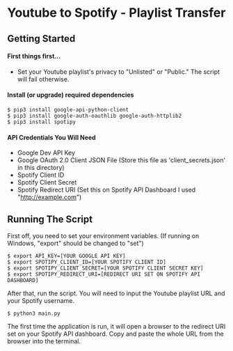 # Youtube to Spotify - Playlist Transfer


## Getting Started

#### First things first...
- Set your Youtube playlist's privacy to "Unlisted" or "Public." The script will fail otherwise.

#### Install (or upgrade) required dependencies
    $ pip3 install google-api-python-client
    $ pip3 install google-auth-oauthlib google-auth-httplib2
    $ pip3 install spotipy

#### API Credentials You Will Need
- Google Dev API Key
- Google OAuth 2.0 Client JSON File (Store this file as 'client_secrets.json' in this directory)
- Spotify Client ID
- Spotify Client Secret
- Spotify Redirect URI (Set this on Spotify API Dashboard I used "http://example.com")


## Running The Script

First off, you need to set your environment variables. (If running on Windows, "export" should be changed to "set")

    $ export API_KEY=[YOUR GOOGLE API KEY]
    $ export SPOTIPY_CLIENT_ID=[YOUR SPOTIFY CLIENT ID]
    $ export SPOTIPY_CLIENT_SECRET=[YOUR SPOTIFY CLIENT SECRET KEY]
    $ export SPOTIPY_REDIRECT_URI=[REDIRECT URI SET ON SPOTIFY API DASHBOARD]

After that, run the script. You will need to input the Youtube playlist URL and your Spotify username.

    $ python3 main.py

The first time the application is run, it will open a browser to the redirect URI set on your Spotify API dashboard. Copy and paste the whole URL from the browser into the terminal.
